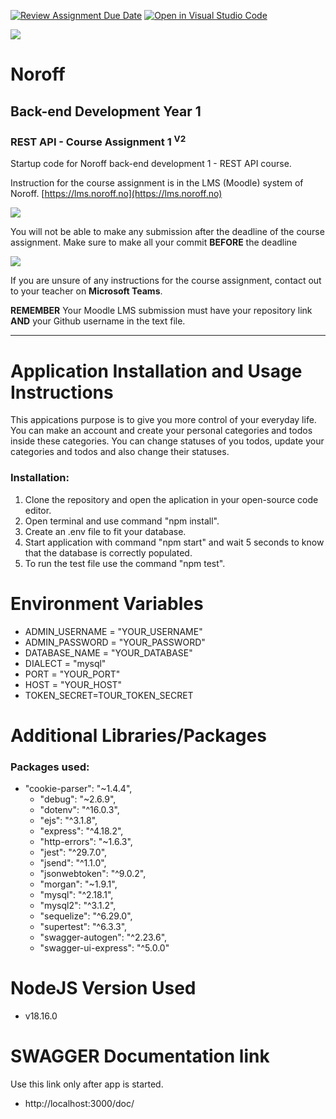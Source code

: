 [![Review Assignment Due Date](https://classroom.github.com/assets/deadline-readme-button-24ddc0f5d75046c5622901739e7c5dd533143b0c8e959d652212380cedb1ea36.svg)](https://classroom.github.com/a/PDAJtvbl)
[![Open in Visual Studio Code](https://classroom.github.com/assets/open-in-vscode-718a45dd9cf7e7f842a935f5ebbe5719a5e09af4491e668f4dbf3b35d5cca122.svg)](https://classroom.github.com/online_ide?assignment_repo_id=12403569&assignment_repo_type=AssignmentRepo)

![](http://143.42.108.232/pvt/Noroff-64.png)
# Noroff
## Back-end Development Year 1
### REST API - Course Assignment 1 <sup>V2</sup>

Startup code for Noroff back-end development 1 - REST API course.

Instruction for the course assignment is in the LMS (Moodle) system of Noroff.
[https://lms.noroff.no](https://lms.noroff.no)

![](http://143.42.108.232/pvt/important.png)

You will not be able to make any submission after the deadline of the course assignment. Make sure to make all your commit **BEFORE** the deadline

![](http://143.42.108.232/pvt/help_small.png)

If you are unsure of any instructions for the course assignment, contact out to your teacher on **Microsoft Teams**.

**REMEMBER** Your Moodle LMS submission must have your repository link **AND** your Github username in the text file.

---

# Application Installation and Usage Instructions
This appications purpose is to give you more control of your everyday life. You can make an account and create your personal categories and todos inside these categories. You can change statuses of you todos, update your categories and todos and also change their statuses.
### Installation:
1. Clone the repository and open the aplication in your open-source code editor.
2. Open terminal and use command "npm install".
3. Create an .env file to fit your database.
4. Start application with command "npm start" and wait 5 seconds to know that the database is correctly populated.
5. To run the test file use the command "npm test".

# Environment Variables
- ADMIN_USERNAME = "YOUR_USERNAME"
- ADMIN_PASSWORD = "YOUR_PASSWORD"
- DATABASE_NAME = "YOUR_DATABASE"
- DIALECT = "mysql"
- PORT = "YOUR_PORT"
- HOST = "YOUR_HOST"
- TOKEN_SECRET=TOUR_TOKEN_SECRET

# Additional Libraries/Packages
### Packages used:
  - "cookie-parser": "~1.4.4",
	- "debug": "~2.6.9",
	- "dotenv": "^16.0.3",
	- "ejs": "^3.1.8",
	- "express": "^4.18.2",
	- "http-errors": "~1.6.3",
	- "jest": "^29.7.0",
	- "jsend": "^1.1.0",
	- "jsonwebtoken": "^9.0.2",
	- "morgan": "~1.9.1",
	- "mysql": "^2.18.1",
	- "mysql2": "^3.1.2",
	- "sequelize": "^6.29.0",
	- "supertest": "^6.3.3",
	- "swagger-autogen": "^2.23.6",
	- "swagger-ui-express": "^5.0.0"

# NodeJS Version Used
- v18.16.0

# SWAGGER Documentation link
Use this link only after app is started.
- http://localhost:3000/doc/





